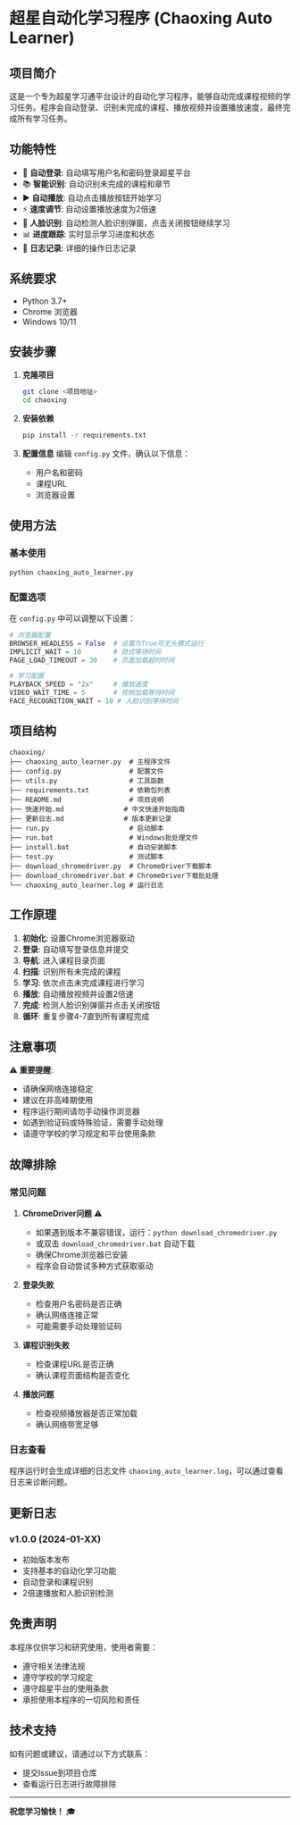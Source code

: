 # 超星自动化学习程序 (Chaoxing Auto Learner)

## 项目简介

这是一个专为超星学习通平台设计的自动化学习程序，能够自动完成课程视频的学习任务。程序会自动登录、识别未完成的课程、播放视频并设置播放速度，最终完成所有学习任务。

## 功能特性

- 🔐 **自动登录**: 自动填写用户名和密码登录超星平台
- 📚 **智能识别**: 自动识别未完成的课程和章节
- ▶️ **自动播放**: 自动点击播放按钮开始学习
- ⚡ **速度调节**: 自动设置播放速度为2倍速
- 👤 **人脸识别**: 自动检测人脸识别弹窗，点击关闭按钮继续学习
- 📊 **进度跟踪**: 实时显示学习进度和状态
- 📝 **日志记录**: 详细的操作日志记录

## 系统要求

- Python 3.7+
- Chrome 浏览器
- Windows 10/11

## 安装步骤

1. **克隆项目**
   ```bash
   git clone <项目地址>
   cd chaoxing
   ```

2. **安装依赖**
   ```bash
   pip install -r requirements.txt
   ```

3. **配置信息**
   编辑 `config.py` 文件，确认以下信息：
   - 用户名和密码
   - 课程URL
   - 浏览器设置

## 使用方法

### 基本使用

```bash
python chaoxing_auto_learner.py
```

### 配置选项

在 `config.py` 中可以调整以下设置：

```python
# 浏览器配置
BROWSER_HEADLESS = False  # 设置为True可无头模式运行
IMPLICIT_WAIT = 10        # 隐式等待时间
PAGE_LOAD_TIMEOUT = 30    # 页面加载超时时间

# 学习配置
PLAYBACK_SPEED = "2x"     # 播放速度
VIDEO_WAIT_TIME = 5       # 视频加载等待时间
FACE_RECOGNITION_WAIT = 10 # 人脸识别等待时间
```

## 项目结构

```
chaoxing/
├── chaoxing_auto_learner.py  # 主程序文件
├── config.py                 # 配置文件
├── utils.py                  # 工具函数
├── requirements.txt          # 依赖包列表
├── README.md                 # 项目说明
├── 快速开始.md               # 中文快速开始指南
├── 更新日志.md               # 版本更新记录
├── run.py                    # 启动脚本
├── run.bat                   # Windows批处理文件
├── install.bat               # 自动安装脚本
├── test.py                   # 测试脚本
├── download_chromedriver.py  # ChromeDriver下载脚本
├── download_chromedriver.bat # ChromeDriver下载批处理
└── chaoxing_auto_learner.log # 运行日志
```

## 工作原理

1. **初始化**: 设置Chrome浏览器驱动
2. **登录**: 自动填写登录信息并提交
3. **导航**: 进入课程目录页面
4. **扫描**: 识别所有未完成的课程
5. **学习**: 依次点击未完成课程进行学习
6. **播放**: 自动播放视频并设置2倍速
7. **完成**: 检测人脸识别弹窗并点击关闭按钮
8. **循环**: 重复步骤4-7直到所有课程完成

## 注意事项

⚠️ **重要提醒**:
- 请确保网络连接稳定
- 建议在非高峰期使用
- 程序运行期间请勿手动操作浏览器
- 如遇到验证码或特殊验证，需要手动处理
- 请遵守学校的学习规定和平台使用条款

## 故障排除

### 常见问题

1. **ChromeDriver问题** ⚠️
   - 如果遇到版本不兼容错误，运行：`python download_chromedriver.py`
   - 或双击 `download_chromedriver.bat` 自动下载
   - 确保Chrome浏览器已安装
   - 程序会自动尝试多种方式获取驱动

2. **登录失败**
   - 检查用户名密码是否正确
   - 确认网络连接正常
   - 可能需要手动处理验证码

3. **课程识别失败**
   - 检查课程URL是否正确
   - 确认课程页面结构是否变化

4. **播放问题**
   - 检查视频播放器是否正常加载
   - 确认网络带宽足够

### 日志查看

程序运行时会生成详细的日志文件 `chaoxing_auto_learner.log`，可以通过查看日志来诊断问题。

## 更新日志

### v1.0.0 (2024-01-XX)
- 初始版本发布
- 支持基本的自动化学习功能
- 自动登录和课程识别
- 2倍速播放和人脸识别检测

## 免责声明

本程序仅供学习和研究使用，使用者需要：
- 遵守相关法律法规
- 遵守学校的学习规定
- 遵守超星平台的使用条款
- 承担使用本程序的一切风险和责任

## 技术支持

如有问题或建议，请通过以下方式联系：
- 提交Issue到项目仓库
- 查看运行日志进行故障排除

---

**祝您学习愉快！** 🎓 